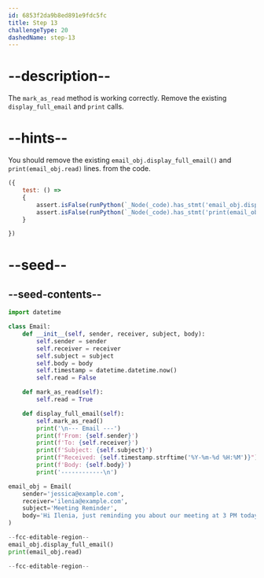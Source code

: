 ```yaml
---
id: 6853f2da9b8ed891e9fdc5fc
title: Step 13
challengeType: 20
dashedName: step-13
---
```


# --description--

The `mark_as_read` method is working correctly. Remove the existing `display_full_email` and `print` calls.

# --hints--

You should remove the existing `email_obj.display_full_email()` and `print(email_obj.read)` lines.
from the code.

```js
({
    test: () => 
    {
        assert.isFalse(runPython(`_Node(_code).has_stmt('email_obj.display_full_email')`))
        assert.isFalse(runPython(`_Node(_code).has_stmt('print(email_obj.read)')`)) 
    }

})
```

# --seed--

## --seed-contents--

```py
import datetime

class Email:
    def __init__(self, sender, receiver, subject, body):
        self.sender = sender
        self.receiver = receiver
        self.subject = subject
        self.body = body
        self.timestamp = datetime.datetime.now()
        self.read = False

    def mark_as_read(self):
        self.read = True

    def display_full_email(self):
        self.mark_as_read()
        print('\n--- Email ---')
        print(f'From: {self.sender}')
        print(f'To: {self.receiver}')
        print(f'Subject: {self.subject}')
        print(f"Received: {self.timestamp.strftime('%Y-%m-%d %H:%M')}")
        print(f'Body: {self.body}')
        print('------------\n')

email_obj = Email(
    sender='jessica@example.com',
    receiver='ilenia@example.com',
    subject='Meeting Reminder',
    body='Hi Ilenia, just reminding you about our meeting at 3 PM today.'
)

--fcc-editable-region--
email_obj.display_full_email()
print(email_obj.read)

--fcc-editable-region--
```
